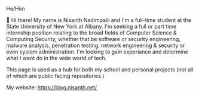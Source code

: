 He/Him

👋 Hi there! My name is Nisanth Nadimpalli and I'm a full-time student at the State University of New York at Albany. I'm seeking a full or part time internship position relating to the broad fields of Computer Science & Computing Security, whether that be software or security engineering, malware analysis, penetration testing, network engineering & security or even system administration. I'm looking to gain experiance and determine what I want do in the wide world of tech.

This page is used as a hub for both my school and personal projects (not all of which are public facing repositories.)

My website: https://blog.nisanth.net/
